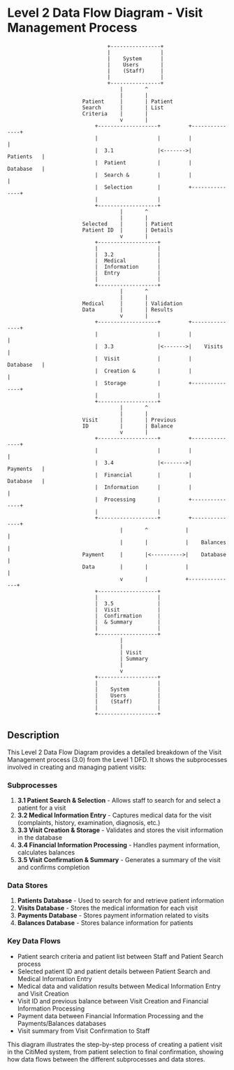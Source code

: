 # Level 2 Data Flow Diagram - Visit Management Process

```
                                +----------------+
                                |                |
                                |    System      |
                                |    Users       |
                                |    (Staff)     |
                                |                |
                                +----------------+
                                    |       ^
                                    |       |
                        Patient     |       | Patient
                        Search      |       | List
                        Criteria    |       |
                                    v       |
                            +-------------------+         +---------------+
                            |                   |         |               |
                            |  3.1              |<------->|    Patients   |
                            |  Patient          |         |    Database   |
                            |  Search &         |         |               |
                            |  Selection        |         +---------------+
                            |                   |
                            +-------------------+
                                    |       ^
                                    |       |
                        Selected    |       | Patient
                        Patient ID  |       | Details
                                    v       |
                            +-------------------+
                            |                   |
                            |  3.2              |
                            |  Medical          |
                            |  Information      |
                            |  Entry            |
                            |                   |
                            +-------------------+
                                    |       ^
                                    |       |
                        Medical     |       | Validation
                        Data        |       | Results
                                    v       |
                            +-------------------+         +---------------+
                            |                   |         |               |
                            |  3.3              |<------->|    Visits     |
                            |  Visit            |         |    Database   |
                            |  Creation &       |         |               |
                            |  Storage          |         +---------------+
                            |                   |
                            +-------------------+
                                    |       ^
                                    |       |
                        Visit       |       | Previous
                        ID          |       | Balance
                                    v       |
                            +-------------------+         +---------------+
                            |                   |         |               |
                            |  3.4              |<------->|    Payments   |
                            |  Financial        |         |    Database   |
                            |  Information      |         |               |
                            |  Processing       |         +---------------+
                            |                   |
                            +-------------------+         +---------------+
                                    |       ^            |               |
                                    |       |            |    Balances   |
                        Payment     |       |<---------->|    Database   |
                        Data        |       |            |               |
                                    v       |            +---------------+
                            +-------------------+
                            |                   |
                            |  3.5              |
                            |  Visit            |
                            |  Confirmation     |
                            |  & Summary        |
                            |                   |
                            +-------------------+
                                    |
                                    |
                                    | Visit
                                    | Summary
                                    |
                                    v
                            +-------------------+
                            |                   |
                            |    System         |
                            |    Users          |
                            |    (Staff)        |
                            |                   |
                            +-------------------+
```

## Description

This Level 2 Data Flow Diagram provides a detailed breakdown of the Visit Management process (3.0) from the Level 1 DFD. It shows the subprocesses involved in creating and managing patient visits:

### Subprocesses

1. **3.1 Patient Search & Selection** - Allows staff to search for and select a patient for a visit
2. **3.2 Medical Information Entry** - Captures medical data for the visit (complaints, history, examination, diagnosis, etc.)
3. **3.3 Visit Creation & Storage** - Validates and stores the visit information in the database
4. **3.4 Financial Information Processing** - Handles payment information, calculates balances
5. **3.5 Visit Confirmation & Summary** - Generates a summary of the visit and confirms completion

### Data Stores

1. **Patients Database** - Used to search for and retrieve patient information
2. **Visits Database** - Stores the medical information for each visit
3. **Payments Database** - Stores payment information related to visits
4. **Balances Database** - Stores balance information for patients

### Key Data Flows

- Patient search criteria and patient list between Staff and Patient Search process
- Selected patient ID and patient details between Patient Search and Medical Information Entry
- Medical data and validation results between Medical Information Entry and Visit Creation
- Visit ID and previous balance between Visit Creation and Financial Information Processing
- Payment data between Financial Information Processing and the Payments/Balances databases
- Visit summary from Visit Confirmation to Staff

This diagram illustrates the step-by-step process of creating a patient visit in the CitiMed system, from patient selection to final confirmation, showing how data flows between the different subprocesses and data stores.
